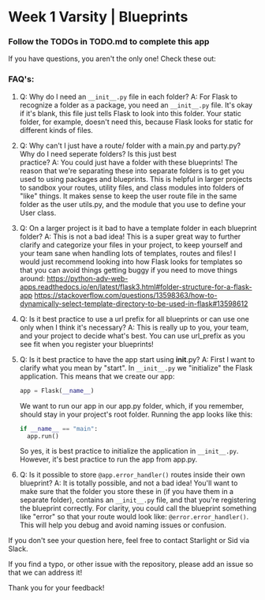 # Week 1 Varsity | Blueprints

### Follow the TODOs in TODO.md to complete this app

If you have questions, you aren't the only one! Check these out:

### FAQ's:

1. Q: Why do I need an `__init__.py` file in each folder?
   A: For Flask to recognize a folder as a package, you need an `__init__.py` file. It's okay if it's blank, this file just tells Flask to look into this folder. Your static folder, for example, doesn't need this, because Flask looks for static for different kinds of files.

2. Q: Why can't I just have a route/ folder with a main.py and party.py? Why do I need seperate folders? Is this just best     
   practice?
   A: You could just have a folder with these blueprints! The reason that we're separating these into separate folders is to get you used to using packages and blueprints. This is helpful in larger projects to sandbox your routes, utility files, and class modules into folders of "like" things. It makes sense to keep the user route file in the same folder as the user utils.py, and the module that you use to define your User class.

3. Q: On a larger project is it bad to have a template folder in each blueprint folder?
   A: This is not a bad idea! This is a super great way to further clarify and categorize your files in your project, to keep yourself and your team sane when handling lots of templates, routes and files! I would just recommend looking into how Flask looks for templates so that you can avoid things getting buggy if you need to move things around:
   https://python-adv-web-apps.readthedocs.io/en/latest/flask3.html#folder-structure-for-a-flask-app
   https://stackoverflow.com/questions/13598363/how-to-dynamically-select-template-directory-to-be-used-in-flask#13598612

4. Q: Is it best practice to use a url prefix for all blueprints or can use one only when I think it's necessary?
   A: This is really up to you, your team, and your project to decide what's best. You can use url_prefix as you see fit when you register your blueprints!

5. Q: Is it best practice to have the app start using __init__.py?
   A: First I want to clarify what you mean by "start". In `__init__.py` we "initialize" the Flask application. This means that we create our app:
   ```python
   app = Flask(__name__)
   ```
   We want to run our app in our app.py folder, which, if you remember, should stay in your project's root folder. Running the app looks like this:
   ```python
   if __name__ == "main":
     app.run()
   ```
   So yes, it is best practice to initialize the application in `__init__.py`. However, it's best practice to run the app from app.py.

6. Q: Is it possible to store `@app.error_handler()` routes inside their own blueprint?
   A: It is totally possible, and not a bad idea! You'll want to make sure that the folder you store these in (if you have them in a separate folder), contains an `__init__.py` file, and that you're registering the blueprint correctly. For clarity, you could call the blueprint something like "error" so that your route would look like: `@error.error_handler()`. This will help you debug and avoid naming issues or confusion.


If you don't see your question here, feel free to contact Starlight or Sid via Slack.

If you find a typo, or other issue with the repository, please add an issue so that we can address it!

Thank you for your feedback!
